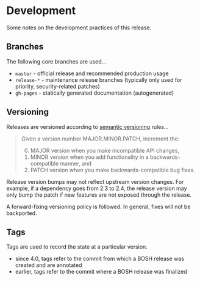 # Development

Some notes on the development practices of this release.


## Branches

The following core branches are used...

 * `master` - official release and recommended production usage
 * `release-*` - maintenance release branches (typically only used for priority, security-related patches)
 * `gh-pages` - statically generated documentation (autogenerated)


## Versioning

Releases are versioned according to [semantic versioning](http://semver.org/) rules...

 > Given a version number MAJOR.MINOR.PATCH, increment the:
 >
 > 0. MAJOR version when you make incompatible API changes,
 > 0. MINOR version when you add functionality in a backwards-compatible manner, and
 > 0. PATCH version when you make backwards-compatible bug fixes.

Release version bumps may not reflect upstream version changes. For example, if a dependency goes from 2.3 to 2.4, the release version may only bump the patch if new features are not exposed through the release.

A forward-fixing versioning policy is followed. In general, fixes will not be backported.


## Tags

Tags are used to record the state at a particular version.

 * since 4.0, tags refer to the commit from which a BOSH release was created and are annotated
 * earlier, tags refer to the commit where a BOSH release was finalized
